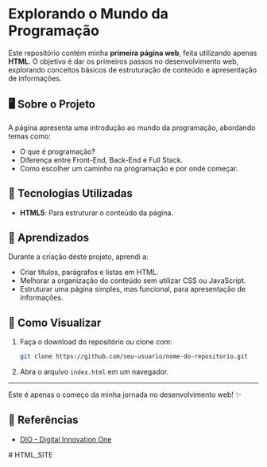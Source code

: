 # Explorando o Mundo da Programação

Este repositório contém minha **primeira página web**, feita utilizando apenas **HTML**. O objetivo é dar os primeiros passos no desenvolvimento web, explorando conceitos básicos de estruturação de conteúdo e apresentação de informações.

## 🖥 Sobre o Projeto
A página apresenta uma introdução ao mundo da programação, abordando temas como:
- O que é programação?
- Diferença entre Front-End, Back-End e Full Stack.
- Como escolher um caminho na programação e por onde começar.

## 🚀 Tecnologias Utilizadas
- **HTML5**: Para estruturar o conteúdo da página.

## 📌 Aprendizados
Durante a criação deste projeto, aprendi a:
- Criar títulos, parágrafos e listas em HTML.
- Melhorar a organização do conteúdo sem utilizar CSS ou JavaScript.
- Estruturar uma página simples, mas funcional, para apresentação de informações.

## 📂 Como Visualizar
1. Faça o download do repositório ou clone com:
   ```bash
   git clone https://github.com/seu-usuario/nome-do-repositorio.git
   ```
2. Abra o arquivo `index.html` em um navegador.

---

Este é apenas o começo da minha jornada no desenvolvimento web! ✨

## 🔗 Referências
- [DIO - Digital Innovation One](https://www.dio.me/)

#   H T M L _ S I T E  
 